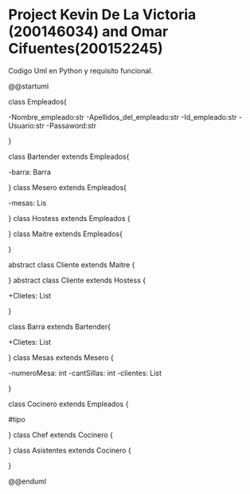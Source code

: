 # Project Kevin De La Victoria (200146034) and Omar Cifuentes(200152245) 
Codigo Uml en Python y requisito funcional.

@@startuml


class  Empleados{

-Nombre_empleado:str
-Apellidos_del_empleado:str
-Id_empleado:str
-Usuario:str
-Passaword:str


}


class Bartender extends  Empleados{

-barra: Barra

}
class Mesero extends  Empleados{

-mesas: Lis<Mesas>

}
class Hostess extends  Empleados
{

}
class Maitre extends  Empleados{

}


abstract class Cliente extends  Maitre {



}
abstract class Cliente extends  Hostess {

+Clietes: List<Cliente>

}



class Barra extends  Bartender{

+Clietes: List<Cliente>

}
 class Mesas  extends  Mesero {

-numeroMesa: int
-cantSillas: int
-clientes: List <Cliente>

}

 class Cocinero extends  Empleados {

#tipo 

}
 class Chef extends  Cocinero {


}
class Asistentes extends  Cocinero {


}

@@enduml

  
  
  
  
  
  
  
  

